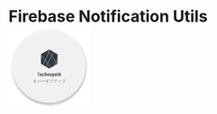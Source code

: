 # Firebase Notification Utils ![Firebase Notification Utils](app/src/main/res/mipmap-xxhdpi/ic_launcher_round.png)